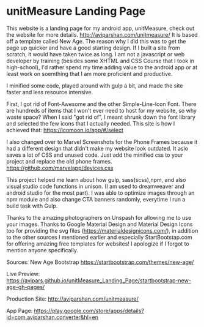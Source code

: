 # unitMeasure Landing Page
This website is a landing page for my android app, unitMeasure, check out the website for more details. http://aviparshan.com/unitmeasure/
It is based off a template called New Age. The reason why I did this was to get the page up quicker and have a good starting design. If I built a site from scratch, it would have taken twice as long. I am not a javascript or web developer by training (besides some XHTML and CSS Course that I took in high-school), I'd rather spend my time adding value to the android app or at least work on soemthing that I am more proficient and productive. 

I minified some code, played around with gulp a bit, and made the site faster and less resource intensive. 

First, I got rid of Font-Awesome and the other Simple-Line-Icon Font. There are hundreds of items that I won't ever need to host for my website, so why waste space?
When I said "got rid of", I meant shrunk down the font library and selected the few icons that I actually needed. 
This site is how I achieved that: https://icomoon.io/app/#/select

I also changed over to Marvel Screenshots for the Phone Frames because it had a different design that didn't make my website look outdated. It aslo saves a lot of CSS and unused code. Just add the minified css to your project and replace the old phone frames. 
https://github.com/marvelapp/devices.css

This project helped me learn about how gulp, sass(scss),npm, and also visual studio code functions in unison. (I am used to dreamweaver and android studio for the most part). I was able to optimize images through an npm module and also change CTA banners randomly, everytime I run a build task with Gulp. 

Thanks to the amazing photographers on Unspash for allowing me to use your images. Thanks to Google Material Design and Material Design Icons too for providing the svg files (https://materialdesignicons.com/), in addition to the other sources I mentioned earlier and especially StartBootstap.com for offering amazing free templates for websites! I apologize if I forgot to mention anyone specifically.

Sources: 
New Age Bootstrap
https://startbootstrap.com/themes/new-age/

Live Preview: https://avipars.github.io/unitMeasure_Landing_Page/startbootstrap-new-age-gh-pages/

Production Site: http://aviparshan.com/unitmeasure/ 

App Page: https://play.google.com/store/apps/details?id=com.aviparshan.converter&hl=en
